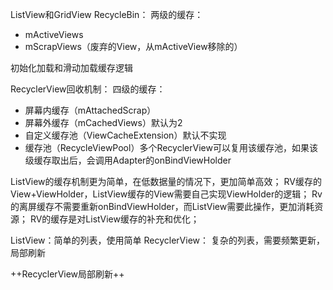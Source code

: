 ListView和GridView RecycleBin： 
两级的缓存：
- mActiveViews
- mScrapViews（废弃的View，从mActiveView移除的）


初始化加载和滑动加载缓存逻辑


RecyclerView回收机制：
四级的缓存：
- 屏幕内缓存（mAttachedScrap）
- 屏幕外缓存（mCachedViews）默认为2
- 自定义缓存池（ViewCacheExtension）默认不实现
- 缓存池（RecycleViewPool）多个RecyclerView可以复用该缓存池，如果该级缓存取出后，会调用Adapter的onBindViewHolder


ListView的缓存机制更为简单，在低数据量的情况下，更加简单高效；
RV缓存的View+ViewHolder，ListView缓存的View需要自己实现ViewHolder的逻辑；
Rv的离屏缓存不需要重新onBindViewHolder，而ListView需要此操作，更加消耗资源；
RV的缓存是对ListView缓存的补充和优化；

ListView：简单的列表，使用简单
RecyclerView： 复杂的列表，需要频繁更新，局部刷新


++RecyclerView局部刷新++


